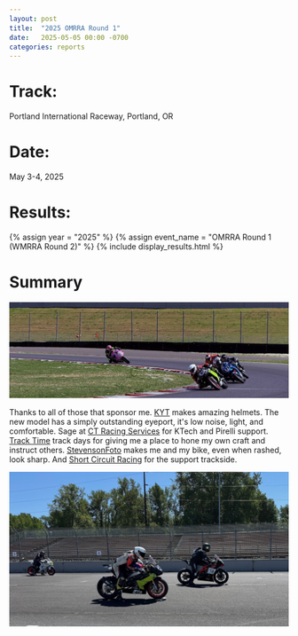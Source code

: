 ```yaml
---
layout: post
title:  "2025 OMRRA Round 1"
date:   2025-05-05 00:00 -0700
categories: reports
---
```



# Track:
Portland International Raceway, Portland, OR

# Date:
May 3-4, 2025

# Results:
{% assign year = "2025" %}
{% assign event_name = "OMRRA Round 1 (WMRRA Round 2)" %}
{% include display_results.html %}

# Summary

![](/img/race-report-photos/2025/2025-OMRRA-R1-T9-ABurgess.jpeg)

Thanks to all of those that sponsor me. [KYT](https://kytamericas.com) makes amazing helmets. The new model has a simply outstanding eyeport, it's low noise, light, and comfortable. Sage at [CT Racing Services](https://ctracingservices.com/) for KTech and Pirelli support. [Track Time](https://tracktime.bike) track days for giving me a place to hone my own craft and instruct others. [StevensonFoto](https://stevensonfoto.com) makes me and my bike, even when rashed, look sharp. And [Short Circuit Racing](https://shortcircuitracing.com) for the support trackside.


![](/img/race-report-photos/2025/2025-OMRRA-R1-StartGrid-Colin.jpeg)
